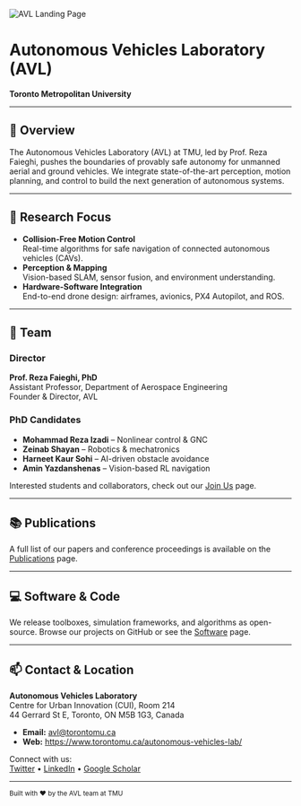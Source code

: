 <!-- AVL Landing page -->
![AVL Landing Page](https://www.torontomu.ca/content/dam/autonomous-vehicles-lab/avl_home_page/web3.JPG)

# Autonomous Vehicles Laboratory (AVL)
**Toronto Metropolitan University**

---

## 🏁 Overview
The Autonomous Vehicles Laboratory (AVL) at TMU, led by Prof. Reza Faieghi, pushes the boundaries of provably safe autonomy for unmanned aerial and ground vehicles. We integrate state-of-the-art perception, motion planning, and control to build the next generation of autonomous systems.

---

## 🔬 Research Focus
- **Collision-Free Motion Control**  
  Real-time algorithms for safe navigation of connected autonomous vehicles (CAVs).  
- **Perception & Mapping**  
  Vision-based SLAM, sensor fusion, and environment understanding.  
- **Hardware-Software Integration**  
  End-to-end drone design: airframes, avionics, PX4 Autopilot, and ROS.

---

## 🤝 Team

### Director  
**Prof. Reza Faieghi, PhD**  
Assistant Professor, Department of Aerospace Engineering  
Founder & Director, AVL

### PhD Candidates  
- **Mohammad Reza Izadi** – Nonlinear control & GNC  
- **Zeinab Shayan** – Robotics & mechatronics  
- **Harneet Kaur Sohi** – AI-driven obstacle avoidance  
- **Amin Yazdanshenas** – Vision-based RL navigation  

Interested students and collaborators, check out our [Join Us](https://www.torontomu.ca/autonomous-vehicles-lab/join-us/) page.

---

## 📚 Publications  
A full list of our papers and conference proceedings is available on the [Publications](https://www.torontomu.ca/autonomous-vehicles-lab/publications/) page.

---

## 💻 Software & Code  
We release toolboxes, simulation frameworks, and algorithms as open-source. Browse our projects on GitHub or see the [Software](https://www.torontomu.ca/autonomous-vehicles-lab/software/) page.

---

## 📫 Contact & Location
**Autonomous Vehicles Laboratory**  
Centre for Urban Innovation (CUI), Room 214  
44 Gerrard St E, Toronto, ON M5B 1G3, Canada  
- **Email:** avl@torontomu.ca  
- **Web:** https://www.torontomu.ca/autonomous-vehicles-lab/  

Connect with us:  
[Twitter](https://twitter.com) • [LinkedIn](https://www.linkedin.com) • [Google Scholar](https://scholar.google.com)

---

<sub>Built with ❤️ by the AVL team at TMU</sub>
